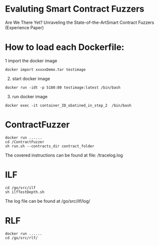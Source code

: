 # Evaluting Smart Contract Fuzzers
Are We There Yet? Unraveling the State-of-the-ArtSmart Contract Fuzzers (Experience Paper)


# How to load each Dockerfile:

1 import the docker image
```
docker import xxxxxDemo.tar testimage
```
2. start docker image
```
docker run -idt -p 5180:80 testimage:latest /bin/bash
```
3. run docker image
```
docker exec -it container_ID_obatined_in_step_2  /bin/bash
```

# ContractFuzzer
```
docker run ......
cd /ContractFuzzer
sh run.sh --contracts_dir contract_folder
```
The covered instructions can be found at file: /tracelog.log


# ILF
```
cd /go/src/ilf
sh ilfTestDepth.sh
```
The log file can be found at /go/src/ilf/log/


# RLF
```
docker run ......
cd /go/src/rlf/

```
